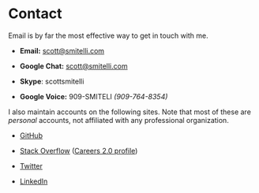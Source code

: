 # Contact

Email is by far the most effective way to get in touch with me.

* **Email:** <scott@smitelli.com>

* **Google Chat:** <scott@smitelli.com>

* **Skype**: scottsmitelli

* **Google Voice:** 909-SMITELI *(909-764-8354)*

I also maintain accounts on the following sites. Note that most of these are *personal* accounts, not affiliated with any professional organization.

* [GitHub](https://github.com/smitelli)

* [Stack Overflow](http://stackoverflow.com/users/1713313/smitelli) ([Careers 2.0 profile](http://careers.stackoverflow.com/smitelli))

* [Twitter](http://twitter.com/smitelli)

* [LinkedIn](http://www.linkedin.com/in/smitelli)
